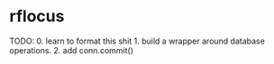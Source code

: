 # rflocus

TODO:
	0. learn to format this shit
	1. build a wrapper around database operations.
	2. add conn.commit()
